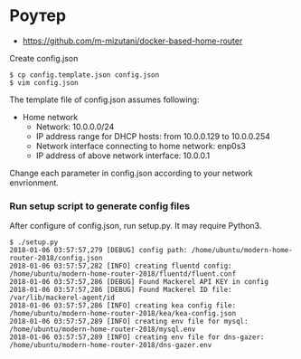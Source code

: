 # Роутер

- https://github.com/m-mizutani/docker-based-home-router

Create config.json
```
$ cp config.template.json config.json
$ vim config.json
```

The template file of config.json assumes following:

* Home network
    * Network: 10.0.0.0/24
    * IP address range for DHCP hosts: from 10.0.0.129 to 10.0.0.254
    * Network interface connecting to home network: enp0s3
    * IP address of above network interface: 10.0.0.1

Change each parameter in config.json according to your network envrionment.

### Run setup script to generate config files

After configure of config.json, run setup.py. It may require Python3.

```
$ ./setup.py
2018-01-06 03:57:57,279 [DEBUG] config path: /home/ubuntu/modern-home-router-2018/config.json
2018-01-06 03:57:57,282 [INFO] creating fluentd config: /home/ubuntu/modern-home-router-2018/fluentd/fluent.conf
2018-01-06 03:57:57,286 [DEBUG] Found Mackerel API KEY in config
2018-01-06 03:57:57,286 [DEBUG] Found Mackerel ID file: /var/lib/mackerel-agent/id
2018-01-06 03:57:57,286 [INFO] creating kea config file: /home/ubuntu/modern-home-router-2018/kea/kea-config.json
2018-01-06 03:57:57,289 [INFO] creating env file for mysql: /home/ubuntu/modern-home-router-2018/mysql.env
2018-01-06 03:57:57,289 [INFO] creating env file for dns-gazer: /home/ubuntu/modern-home-router-2018/dns-gazer.env
```